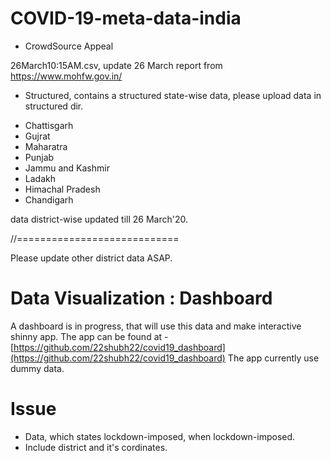 # COVID-19-meta-data-india
* CrowdSource Appeal

26March10:15AM.csv, update 26 March report from https://www.mohfw.gov.in/

* Structured, contains a structured state-wise data, please upload data in structured dir.
- Chattisgarh
- Gujrat
- Maharatra
- Punjab
- Jammu and Kashmir
- Ladakh
- Himachal Pradesh
- Chandigarh

data district-wise updated till 26 March'20.

//============================

Please update other district data ASAP.

# Data Visualization : Dashboard

A dashboard is in progress, that will use this data and make interactive shinny app.
The app can be found at - [https://github.com/22shubh22/covid19_dashboard](https://github.com/22shubh22/covid19_dashboard)
The app currently use dummy data.

# Issue
* Data, which states lockdown-imposed, when lockdown-imposed.
* Include district and it's cordinates.

